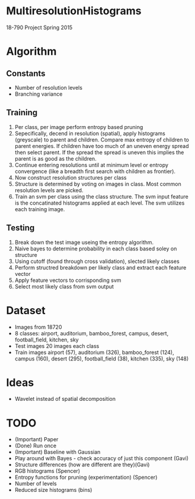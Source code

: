 # MultiresolutionHistograms
18-790 Project Spring 2015

# Algorithm

## Constants
- Number of resolution levels
- Branching variance

## Training
1. Per class, per image perform entropy based pruning
2. Sepecifically, decend in resolution (spatial), apply histograms (greyscale) to parent and children. Compare max entropy of children to parent energies. If children have too much of an uneven energy spread then select parent. If the spread the spread is uneven this implies the parent is as good as the children.
2. Continue entering resolutions until at minimum level or entropy convergence (like a breadth first search with children as frontier).
3. Now construct resolution structures per class
4. Structure is determined by voting on images in class. Most common resolution levels are picked.
5. Train an svm per class using the class structure. The svm input feature is the concatinated histograms applied at each level. The svm utilizes each training image.

## Testing
1. Break down the test image useing the entropy algorithm.
2. Naive bayes to determine probability in each class based soley on structure
3. Using cutoff (found through cross validation), slected likely classes
4. Perform structred breakdown per likely class and extract each feature vector
5. Apply feature vectors to corrisponding svm
6. Select most likely class from svm output

# Dataset

- Images from 18720
- 8 classes: airport, auditorium, bamboo\_forest, campus, desert, football\_field, kitchen, sky
- Test images 20 images each class
- Train images airport (57), auditorium (326), bamboo\_forest (124), campus (160), desert (295), football\_field (38), kitchen (335), sky (148)


# Ideas

- Wavelet instead of spatial decomposition

# TODO

- (Important) Paper
- (Done) Run once
- (Important) Baseline with Gaussian
- Play around with Bayes - check accuracy of just this component (Gavi)
- Structure differences (how are different are they)(Gavi)
- RGB histograms (Spencer)
- Entropy functions for pruning (experimentation) (Spencer)
- Number of levels
- Reduced size histograms (bins)
